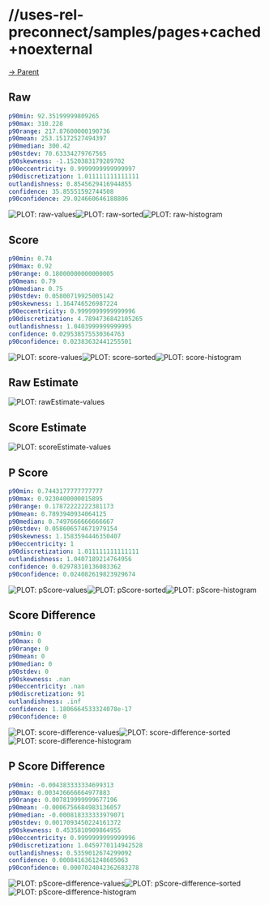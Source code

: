 
# //uses-rel-preconnect/samples/pages+cached+noexternal

[→ Parent](../..)


## Raw


```yaml
p90min: 92.35199999809265
p90max: 310.228
p90range: 217.87600000190736
p90mean: 253.15172527494397
p90median: 300.42
p90stdev: 70.63334279767565
p90skewness: -1.1520383179289702
p90eccentricity: 0.9999999999999997
p90discretization: 1.011111111111111
outlandishness: 0.8545629416944855
confidence: 35.85551592744508
p90confidence: 29.024660646188806

```

![PLOT: raw-values](./raw/values.svg)![PLOT: raw-sorted](./raw/sorted.svg)![PLOT: raw-histogram](./raw/histogram.svg)
## Score


```yaml
p90min: 0.74
p90max: 0.92
p90range: 0.18000000000000005
p90mean: 0.79
p90median: 0.75
p90stdev: 0.05800719925005142
p90skewness: 1.164746526987224
p90eccentricity: 0.9999999999999996
p90discretization: 4.7894736842105265
outlandishness: 1.0403999999999995
confidence: 0.029538575530364763
p90confidence: 0.02383632441255501

```

![PLOT: score-values](./score/values.svg)![PLOT: score-sorted](./score/sorted.svg)![PLOT: score-histogram](./score/histogram.svg)
## Raw Estimate

![PLOT: rawEstimate-values](./rawEstimate/values.svg)
## Score Estimate

![PLOT: scoreEstimate-values](./scoreEstimate/values.svg)
## P Score


```yaml
p90min: 0.7443177777777777
p90max: 0.9230400000015895
p90range: 0.17872222222381173
p90mean: 0.7893940934064125
p90median: 0.7497666666666667
p90stdev: 0.058606574671979154
p90skewness: 1.1583594446350407
p90eccentricity: 1
p90discretization: 1.011111111111111
outlandishness: 1.0407189214764956
confidence: 0.02978310136083362
p90confidence: 0.024082619823929674

```

![PLOT: pScore-values](./pScore/values.svg)![PLOT: pScore-sorted](./pScore/sorted.svg)![PLOT: pScore-histogram](./pScore/histogram.svg)
## Score Difference


```yaml
p90min: 0
p90max: 0
p90range: 0
p90mean: 0
p90median: 0
p90stdev: 0
p90skewness: .nan
p90eccentricity: .nan
p90discretization: 91
outlandishness: .inf
confidence: 1.1806664533324078e-17
p90confidence: 0

```

![PLOT: score-difference-values](./score-difference/values.svg)![PLOT: score-difference-sorted](./score-difference/sorted.svg)![PLOT: score-difference-histogram](./score-difference/histogram.svg)
## P Score Difference


```yaml
p90min: -0.004383333334699313
p90max: 0.003436666664977883
p90range: 0.007819999999677196
p90mean: -0.0006756684983136057
p90median: -0.000818333333979071
p90stdev: 0.0017093450224161372
p90skewness: 0.4535810909864955
p90eccentricity: 0.9999999999999996
p90discretization: 1.0459770114942528
outlandishness: 0.5359012674299092
confidence: 0.0008416361248605063
p90confidence: 0.0007024042362683278

```

![PLOT: pScore-difference-values](./pScore-difference/values.svg)![PLOT: pScore-difference-sorted](./pScore-difference/sorted.svg)![PLOT: pScore-difference-histogram](./pScore-difference/histogram.svg)